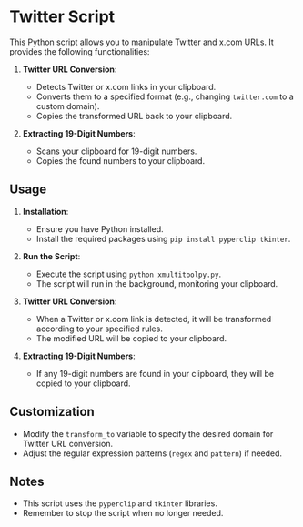# Twitter Script

This Python script allows you to manipulate Twitter and x.com URLs. It provides the following functionalities:

1. **Twitter URL Conversion**:
   - Detects Twitter or x.com links in your clipboard.
   - Converts them to a specified format (e.g., changing `twitter.com` to a custom domain).
   - Copies the transformed URL back to your clipboard.

2. **Extracting 19-Digit Numbers**:
   - Scans your clipboard for 19-digit numbers.
   - Copies the found numbers to your clipboard.

## Usage

1. **Installation**:
   - Ensure you have Python installed.
   - Install the required packages using `pip install pyperclip tkinter`.

2. **Run the Script**:
   - Execute the script using `python xmultitoolpy.py`.
   - The script will run in the background, monitoring your clipboard.

3. **Twitter URL Conversion**:
   - When a Twitter or x.com link is detected, it will be transformed according to your specified rules.
   - The modified URL will be copied to your clipboard.

4. **Extracting 19-Digit Numbers**:
   - If any 19-digit numbers are found in your clipboard, they will be copied to your clipboard.

## Customization

- Modify the `transform_to` variable to specify the desired domain for Twitter URL conversion.
- Adjust the regular expression patterns (`regex` and `pattern`) if needed.

## Notes

- This script uses the `pyperclip` and `tkinter` libraries.
- Remember to stop the script when no longer needed.
